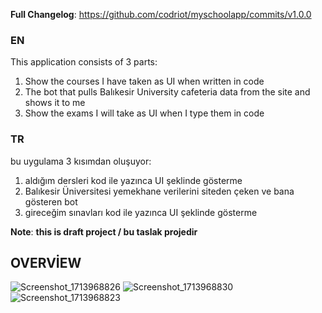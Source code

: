 **Full Changelog**: https://github.com/codriot/myschoolapp/commits/v1.0.0
### EN

This application consists of 3 parts:
1.  Show the courses I have taken as UI when written in code
2.  The bot that pulls Balıkesir University cafeteria data from the site and shows it to me
3.  Show the exams I will take as UI when I type them in code

### TR
bu uygulama 3 kısımdan oluşuyor:
1.  aldığım dersleri kod ile yazınca UI şeklinde gösterme
2. Balıkesir Üniversitesi yemekhane verilerini siteden çeken ve bana gösteren bot 
3.  gireceğim sınavları kod ile yazınca UI şeklinde gösterme

**Note**: **this is draft project / bu taslak projedir**

## OVERVİEW

![Screenshot_1713968826](https://github.com/codriot/myschoolapp/assets/146637002/66c952eb-2ea9-4144-bd33-27176a0319c8)
![Screenshot_1713968830](https://github.com/codriot/myschoolapp/assets/146637002/c630a355-a025-4722-ae50-577eb7b4700d)
![Screenshot_1713968823](https://github.com/codriot/myschoolapp/assets/146637002/e16e6d30-d400-4f29-a9aa-dee35fa6217f)
